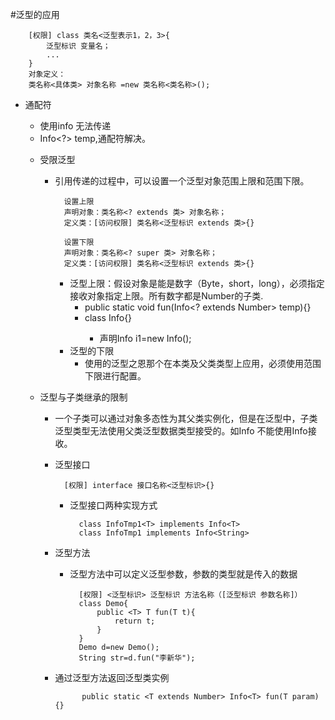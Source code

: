 #泛型的应用

		[权限] class 类名<泛型表示1，2，3>{
			泛型标识 变量名；
			...
		}
		对象定义：
		类名称<具体类> 对象名称 =new 类名称<类名称>();
* 通配符
	* 使用info<Object> 无法传递
	* Info<?> temp,通配符解决。
* 受限泛型
	* 引用传递的过程中，可以设置一个泛型对象范围上限和范围下限。
		
			设置上限
			声明对象：类名称<? extends 类> 对象名称；
			定义类：[访问权限] 类名称<泛型标识 extends 类>{}
			
			设置下限
			声明对象：类名称<? super 类> 对象名称；
			定义类：[访问权限] 类名称<泛型标识 extends 类>{}
		*	泛型上限：假设对象是能是数字（Byte，short，long），必须指定接收对象指定上限。所有数字都是Number的子类.
			*	public static void fun(Info<? extends Number> temp){}
			*	class Info<T extends Number>{}
				*	声明Info<Integer> i1=new Info<Integer>();
		* 泛型的下限
			* 使用的泛型之恩那个在本类及父类类型上应用，必须使用范围下限进行配置。
* 泛型与子类继承的限制
	* 一个子类可以通过对象多态性为其父类实例化，但是在泛型中，子类泛型类型无法使用父类泛型数据类型接受的。如Info<String> 不能使用Info<Object>接收。
* 泛型接口

		[权限] interface 接口名称<泛型标识>{}
	* 泛型接口两种实现方式

			class InfoTmp1<T> implements Info<T>
			class InfoTmp1 implements Info<String>
* 泛型方法
	* 泛型方法中可以定义泛型参数，参数的类型就是传入的数据
	
			[权限] <泛型标识> 泛型标识 方法名称（[泛型标识 参数名称]）
			class Demo{
				public <T> T fun(T t){
					return t;
				}
			}
			Demo d=new Demo();
			String str=d.fun("李新华");
* 通过泛型方法返回泛型类实例
	
			public static <T extends Number> Info<T> fun(T param){}